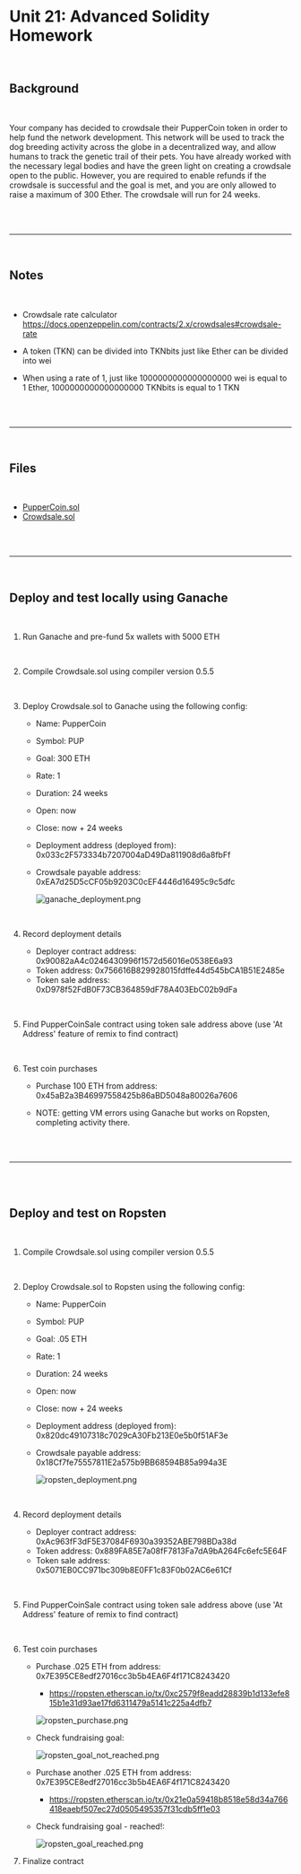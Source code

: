 # Unit 21: Advanced Solidity Homework

<br>

## Background

<br>

Your company has decided to crowdsale their PupperCoin token in order to help fund the network development. This network will be used to track the dog breeding activity across the globe in a decentralized way, and allow humans to track the genetic trail of their pets. You have already worked with the necessary legal bodies and have the green light on creating a crowdsale open to the public. However, you are required to enable refunds if the crowdsale is successful and the goal is met, and you are only allowed to raise a maximum of 300 Ether. The crowdsale will run for 24 weeks.

<br><br>

- - - 

<br>

## Notes

<br>

* Crowdsale rate calculator 
https://docs.openzeppelin.com/contracts/2.x/crowdsales#crowdsale-rate

* A token (TKN) can be divided into TKNbits just like Ether can be divided into wei
* When using a rate of 1, just like 1000000000000000000 wei is equal to 1 Ether, 1000000000000000000 TKNbits is equal to 1 TKN

<br><br>

- - - 

<br>

## Files

<br>

*  [PupperCoin.sol](sol/PupperCoin.sol)
*  [Crowdsale.sol](sol/Crowdsale.sol)

<br><br>

- - - 

<br>

## Deploy and test locally using Ganache

<br>

1) Run Ganache and pre-fund 5x wallets with 5000 ETH

<br>

2) Compile Crowdsale.sol using compiler version 0.5.5

<br>

3) Deploy Crowdsale.sol to Ganache using the following config:

    * Name: PupperCoin
    * Symbol: PUP
    * Goal: 300 ETH
    * Rate: 1
    * Duration: 24 weeks
    * Open: now
    * Close: now + 24 weeks
    * Deployment address (deployed from): 0x033c2F573334b7207004aD49Da811908d6a8fbFf
    * Crowdsale payable address: 0xEA7d25D5cCF05b9203C0cEF4446d16495c9c5dfc

        ![ganache_deployment.png](screenshots/ganache_deployment.png)

<br>

4) Record deployment details

    * Deployer contract address: 0x90082aA4c0246430996f1572d56016e0538E6a93
    * Token address: 0x756616B829928015fdffe44d545bCA1B51E2485e
    * Token sale address: 0xD978f52FdB0F73CB364859dF78A403EbC02b9dFa

<br>

5) Find PupperCoinSale contract using token sale address above (use 'At Address' feature of remix to find contract)

<br>

6) Test coin purchases

    * Purchase 100 ETH from address: 0x45aB2a3B46997558425b86aBD5048a80026a7606


    * NOTE: getting VM errors using Ganache but works on Ropsten, completing activity there.

<br><br>

- - - 

<br><br>

## Deploy and test on Ropsten

<br>


1) Compile Crowdsale.sol using compiler version 0.5.5

<br>

2) Deploy Crowdsale.sol to Ropsten using the following config:

    * Name: PupperCoin
    * Symbol: PUP
    * Goal: .05 ETH
    * Rate: 1
    * Duration: 24 weeks
    * Open: now
    * Close: now + 24 weeks
    * Deployment address (deployed from): 0x820dc49107318c7029cA30Fb213E0e5b0f51AF3e
    * Crowdsale payable address: 0x18Cf7fe75557811E2a575b9BB68594B85a994a3E

        ![ropsten_deployment.png](screenshots/ropsten_deployment.png)

<br>

4) Record deployment details

    * Deployer contract address: 0xAc963fF3dF5E37084F6930a39352ABE798BDa38d
    * Token address: 0x889FA85E7a08fF7813Fa7dA9bA264Fc6efc5E64F
    * Token sale address: 0x5071EB0CC971bc309b8E0FF1c83F0b02AC6e61Cf

<br>

5) Find PupperCoinSale contract using token sale address above (use 'At Address' feature of remix to find contract)

<br>

6) Test coin purchases

    * Purchase .025 ETH from address: 0x7E395CE8edf27016cc3b5b4EA6F4f171C8243420
        * https://ropsten.etherscan.io/tx/0xc2579f8eadd28839b1d133efe815b1e31d93ae17fd6311479a5141c225a4dfb7


        ![ropsten_purchase.png](screenshots/ropsten_purchase.png)


    * Check fundraising goal:

        ![ropsten_goal_not_reached.png](screenshots/ropsten_goal_not_reached.png)

    * Purchase another .025 ETH from address: 0x7E395CE8edf27016cc3b5b4EA6F4f171C8243420
        * https://ropsten.etherscan.io/tx/0x21e0a59418b8518e58d34a766418eaebf507ec27d0505495357f31cdb5ff1e03

    * Check fundraising goal - reached!:

        ![ropsten_goal_reached.png](screenshots/ropsten_goal_reached.png)

7) Finalize contract


